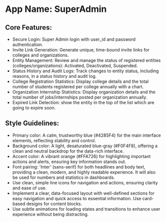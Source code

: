 # **App Name**: SuperAdmin

## Core Features:

- Secure Login: Super Admin login with user_id and password authentication.
- Invite Link Generation: Generate unique, time-bound invite links for colleges and organizations.
- Entity Management: Review and manage the status of registered entities (colleges/organizations): Activated, Deactivated, Suspended.
- Status History and Audit Logs: Track changes to entity status, including reasons, in a status history and audit log.
- College Registration Statistics: Display college details and the total number of students registered per college annually with a chart.
- Organization Internship Statistics: Display organization details and the total number of jobs/internships posted per organization annually.
- Expired Link Detection: show the entity in the top of the list which are going to expire soon.

## Style Guidelines:

- Primary color: A calm, trustworthy blue (#4285F4) for the main interface elements, reflecting stability and control.
- Background color: A light, desaturated blue-gray (#F0F4F8), offering a clean and neutral backdrop for the data-rich interface.
- Accent color: A vibrant orange (#FFA726) for highlighting important actions and alerts, ensuring key information stands out.
- Font pairing: 'Inter' (sans-serif) for both headlines and body text, providing a clean, modern, and highly readable experience. It will also be used for numbers and statistics in dashboards.
- Use clean, simple line icons for navigation and actions, ensuring clarity and ease of use.
- Implement a clear, data-focused layout with well-defined sections for easy navigation and quick access to essential information. Use card-based designs for content blocks.
- Use subtle animations for loading states and transitions to enhance user experience without being distracting.